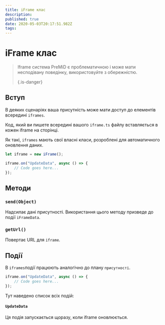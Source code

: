 ```yaml
---
title: iFrame клас
description:
published: true
date: 2020-05-03T20:17:51.982Z
tags:
---
```


# iFrame клас
> Iframe система PreMiD є проблематичною і може мати несподівану поведінку, використовуйте з обережністю. 
> 
> {.is-danger}

## Вступ

В деяких сценаріях ваша присутність може мати доступ до елементів всередині `iframes`.

Код, який ви пишете всередині вашого `iframe.ts` файлу вставляється в кожен iframe на сторінці.

Як такі, `iframes` мають свої власні класи, розроблені для автоматичного оновлення даних.

```typescript
let iframe = new iFrame();

iframe.on("UpdateData", async () => {
    // Code goes here...
});
```

## Методи

### `send(Object)`
Надсилає дані присутності. Використання цього методу призведе до події `iFrameData`.

### `getUrl()`
Повертає URL для `iframe`.

## Події
В `iframes`події працюють аналогічно до плану `присутності`.

```typescript
iframe.on("UpdateData", async () => {
    // Code goes here...
});
```

Тут наведено список всіх подій:

#### `UpdateData`

Ця подія запускається щоразу, коли iframe оновлюється.